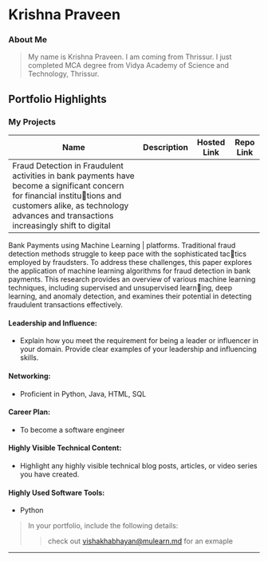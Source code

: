 # Krishna Praveen

### About Me

> My name is Krishna Praveen. I am coming from Thrissur. I just completed MCA degree from Vidya Academy of Science and Technology, Thrissur.


## Portfolio Highlights

### My Projects

| Name                | Description                                                               | Hosted Link                              | Repo Link                                                      |
|---------------------|---------------------------------------------------------------------------|------------------------------------------|----------------------------------------------------------------|
| Fraud Detection in     Fraudulent activities in bank payments have become a significant concern for financial institu￾tions and customers alike, as technology advances and transactions increasingly shift to digital
  Bank Payments using 
  Machine Learning    | platforms. Traditional fraud detection methods struggle to keep pace with the sophisticated tac￾tics employed by fraudsters. To address these challenges, this paper explores the application of
                        machine learning algorithms for fraud detection in bank payments. This research provides an overview of various machine learning techniques, including supervised and unsupervised learn￾ing, deep learning, and anomaly detection, and examines their potential in detecting fraudulent
                        transactions effectively. 
                                               

#### Leadership and Influence:

- Explain how you meet the requirement for being a leader or influencer in your domain. Provide clear examples of your leadership and influencing skills.

#### Networking:

- Proficient in Python, Java, HTML, SQL
#### Career Plan:

- To become a software engineer

#### Highly Visible Technical Content:

- Highlight any highly visible technical blog posts, articles, or video series you have created.

#### Highly Used Software Tools:

- Python




> In your portfolio, include the following details:
>> check out [vishakhabhayan@mulearn.md](./profiles/vishakhabhayan@mulearn.md) for an exmaple

---
